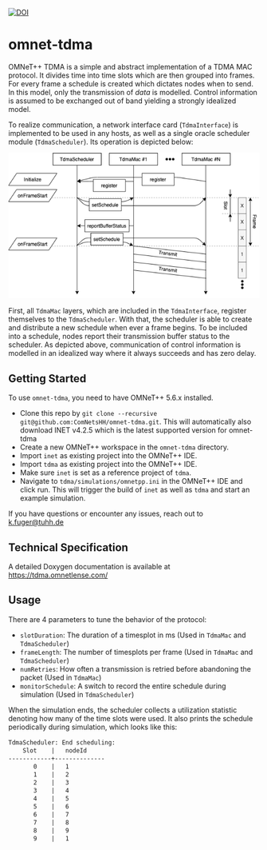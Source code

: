 [![DOI](https://zenodo.org/badge/397504015.svg)](https://zenodo.org/badge/latestdoi/397504015)

# omnet-tdma
OMNeT++ TDMA is a simple and abstract implementation of a TDMA MAC protocol. It divides time into time slots which are then grouped into frames. For every frame a schedule is created which dictates nodes when to send. In this model, only the transmission of *data* is modelled. Control information is assumed to be exchanged out of band yielding a strongly idealized model. 

To realize communication, a network interface card (`TdmaInterface`) is implemented to be used in any hosts, as well as a single oracle scheduler module (`TdmaScheduler`). Its operation is depicted below:

![alt text](./tdma/doc/img/TDMA-Schema.png)

First, all `TdmaMac` layers, which are included in the `TdmaInterface`, register themselves to the `TdmaScheduler`. With that, the scheduler is able to create and distribute a new schedule when ever a frame begins. To be included into a schedule, nodes report their transmission buffer status to the scheduler. As depicted above, communication of control information is modelled in an idealized way where it always succeeds and has zero delay.

## Getting Started
To use `omnet-tdma`, you need to have OMNeT++ 5.6.x installed.
- Clone this repo by `git clone --recursive git@github.com:ComNetsHH/omnet-tdma.git`. This will automatically also download INET v4.2.5 which is the latest supported version for omnet-tdma
- Create a new OMNeT++ workspace in the `omnet-tdma` directory.
- Import `inet` as existing project into the OMNeT++ IDE.
- Import `tdma` as existing project into the OMNeT++ IDE.
- Make sure `inet` is set as a reference project of `tdma`.
- Navigate to `tdma/simulations/omnetpp.ini` in the OMNeT++ IDE and click run. This will trigger the build of `inet` as well as `tdma` and start an example simulation.

If you have questions or encounter any issues, reach out to k.fuger@tuhh.de

## Technical Specification
A detailed Doxygen documentation is available at https://tdma.omnetlense.com/

## Usage 
There are 4 parameters to tune the behavior of the protocol:
- `slotDuration`: The duration of a timesplot in ms (Used in `TdmaMac` and `TdmaScheduler`)
- `frameLength`: The number of timesplots per frame (Used in `TdmaMac` and `TdmaScheduler`)
- `numRetries`: How often a transmission is retried before abandoning the packet (Used in `TdmaMac`)
- `monitorSchedule`: A switch to record the entire schedule during simulation (Used in `TdmaScheduler`)

When the simulation ends, the scheduler collects a utilization statistic denoting how many of the time slots were used.
It also prints the schedule periodically during simulation, which looks like this:
```
TdmaScheduler: End scheduling:
    Slot    |   nodeId
------------+--------------
       0    |   1
       1    |   2
       2    |   3
       3    |   4
       4    |   5
       5    |   6
       6    |   7
       7    |   8
       8    |   9
       9    |   1
```

